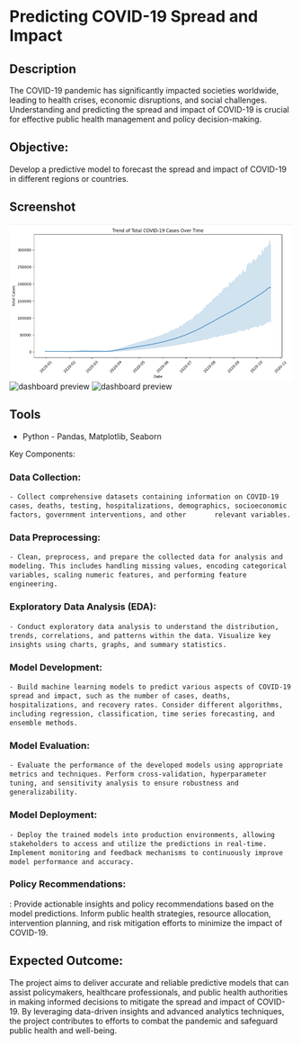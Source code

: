 # Predicting COVID-19 Spread and Impact

## Description

The COVID-19 pandemic has significantly impacted societies worldwide, leading to health crises, economic disruptions, and social challenges. Understanding and predicting the spread and impact of COVID-19 is crucial for effective public health management and policy decision-making.

## Objective:
Develop a predictive model to forecast the spread and impact of COVID-19 in different regions or countries.

## Screenshot

![dashboard preview](https://github.com/spawn71/Covid-Cases-Analysis/blob/main/ss-coivd.png)
![dashboard preview](https://github.com/spawn71/Covid-Cases-Analysis/blob/main/ss-coivd2.png)
![dashboard preview](https://github.com/spawn71/Covid-Cases-Analysis/blob/main/ss-coivd3.png)

## Tools

* Python - Pandas, Matplotlib, Seaborn

Key Components:

### Data Collection: 
    - Collect comprehensive datasets containing information on COVID-19 cases, deaths, testing, hospitalizations, demographics, socioeconomic factors, government interventions, and other       relevant variables.
### Data Preprocessing: 
    - Clean, preprocess, and prepare the collected data for analysis and modeling. This includes handling missing values, encoding categorical variables, scaling numeric features, and performing feature engineering.
### Exploratory Data Analysis (EDA): 
    - Conduct exploratory data analysis to understand the distribution, trends, correlations, and patterns within the data. Visualize key insights using charts, graphs, and summary statistics.
### Model Development: 
    - Build machine learning models to predict various aspects of COVID-19 spread and impact, such as the number of cases, deaths, hospitalizations, and recovery rates. Consider different algorithms, including regression, classification, time series forecasting, and ensemble methods.
### Model Evaluation: 
    - Evaluate the performance of the developed models using appropriate metrics and techniques. Perform cross-validation, hyperparameter tuning, and sensitivity analysis to ensure robustness and generalizability.
### Model Deployment: 
    - Deploy the trained models into production environments, allowing stakeholders to access and utilize the predictions in real-time. Implement monitoring and feedback mechanisms to continuously improve model performance and accuracy.
### Policy Recommendations: 
 : Provide actionable insights and policy recommendations based on the model predictions. Inform public health strategies, resource allocation, intervention planning, and risk mitigation efforts to minimize the impact of COVID-19.

## Expected Outcome:
The project aims to deliver accurate and reliable predictive models that can assist policymakers, healthcare professionals, and public health authorities in making informed decisions to mitigate the spread and impact of COVID-19. By leveraging data-driven insights and advanced analytics techniques, the project contributes to efforts to combat the pandemic and safeguard public health and well-being.

